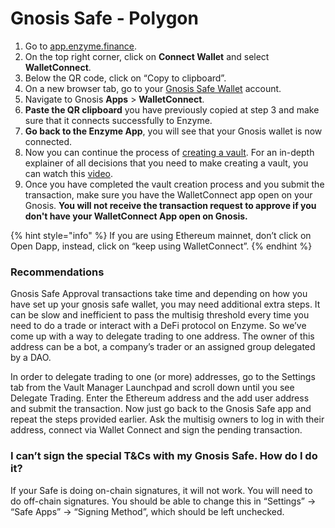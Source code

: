 # Gnosis Safe - Polygon

1. Go to [app.enzyme.finance](https://app.enzyme.finance/).
2. On the top right corner, click on **Connect Wallet** and select **WalletConnect**.
3. Below the QR code, click on “Copy to clipboard”.
4. On a new browser tab, go to your [Gnosis Safe Wallet](https://gnosis-safe.io/) account.
5. Navigate to Gnosis **Apps** > **WalletConnect**.
6. **Paste the QR clipboard** you have previously copied at step 3 and make sure that it connects successfully to Enzyme.
7. **Go back to the Enzyme App**, you will see that your Gnosis wallet is now connected.
8. Now you can continue the process of [creating a vault](https://docs.enzyme.finance/managers/setup/vault-types). For an in-depth explainer of all decisions that you need to make creating a vault, you can watch this [video](https://www.youtube.com/watch?v=JfyjfA0pKas\&feature=youtu.be).
9. Once you have completed the vault creation process and you submit the transaction, make sure you have the WalletConnect app open on your Gnosis. **You will not receive the transaction request to approve if you don't have your WalletConnect App open on Gnosis.**

{% hint style="info" %}
If you are using Ethereum mainnet, don’t click on Open Dapp, instead, click on “keep using WalletConnect”.
{% endhint %}

### Recommendations

Gnosis Safe Approval transactions take time and depending on how you have set up your gnosis safe wallet, you may need additional extra steps. It can be slow and inefficient to pass the multisig threshold every time you need to do a trade or interact with a DeFi protocol on Enzyme. So we’ve come up with a way to delegate trading to one address. The owner of this address can be a bot, a company’s trader or an assigned group delegated by a DAO.

In order to delegate trading to one (or more) addresses, go to the Settings tab from the Vault Manager Launchpad and scroll down until you see Delegate Trading. Enter the Ethereum address and the add user address and submit the transaction. Now just go back to the Gnosis Safe app and repeat the steps provided earlier. Ask the multisig owners to log in with their address, connect via Wallet Connect and sign the pending transaction.



### I can’t sign the special T\&Cs with my Gnosis Safe. How do I do it? <a href="#i-cant-sign-the-special-t-and-cs-with-my-gnosis-safe.-how-do-i-do-it" id="i-cant-sign-the-special-t-and-cs-with-my-gnosis-safe.-how-do-i-do-it"></a>

If your Safe is doing on-chain signatures, it will not work. You will need to do off-chain signatures. You should be able to change this in “Settings” -> “Safe Apps” -> “Signing Method”, which should be left unchecked.
